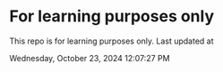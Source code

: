 # For learning purposes only
This repo is for learning purposes only.
Last updated at

Wednesday, October 23, 2024 12:07:27 PM

